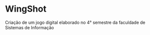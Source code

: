# WingShot
Criação de um jogo digital elaborado no 4° semestre da faculdade de Sistemas de Informação 
